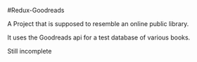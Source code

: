 #Redux-Goodreads

A Project that is supposed to resemble an online public library.

It uses the Goodreads api for a test database of various books.

Still incomplete
